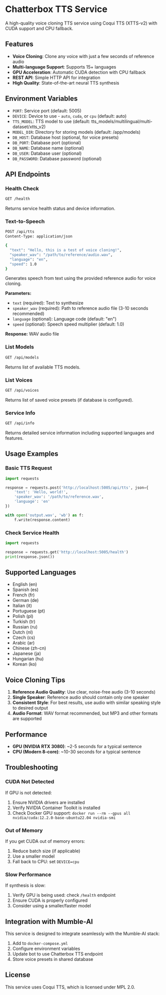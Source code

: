 # Chatterbox TTS Service

A high-quality voice cloning TTS service using Coqui TTS (XTTS-v2) with CUDA support and CPU fallback.

## Features

- **Voice Cloning**: Clone any voice with just a few seconds of reference audio
- **Multi-language Support**: Supports 15+ languages
- **GPU Acceleration**: Automatic CUDA detection with CPU fallback
- **REST API**: Simple HTTP API for integration
- **High Quality**: State-of-the-art neural TTS synthesis

## Environment Variables

- `PORT`: Service port (default: 5005)
- `DEVICE`: Device to use - `auto`, `cuda`, or `cpu` (default: auto)
- `TTS_MODEL`: TTS model to use (default: tts_models/multilingual/multi-dataset/xtts_v2)
- `MODEL_DIR`: Directory for storing models (default: /app/models)
- `DB_HOST`: Database host (optional, for voice presets)
- `DB_PORT`: Database port (optional)
- `DB_NAME`: Database name (optional)
- `DB_USER`: Database user (optional)
- `DB_PASSWORD`: Database password (optional)

## API Endpoints

### Health Check
```bash
GET /health
```

Returns service health status and device information.

### Text-to-Speech
```bash
POST /api/tts
Content-Type: application/json

{
  "text": "Hello, this is a test of voice cloning!",
  "speaker_wav": "/path/to/reference/audio.wav",
  "language": "en",
  "speed": 1.0
}
```

Generates speech from text using the provided reference audio for voice cloning.

**Parameters:**
- `text` (required): Text to synthesize
- `speaker_wav` (required): Path to reference audio file (3-10 seconds recommended)
- `language` (optional): Language code (default: "en")
- `speed` (optional): Speech speed multiplier (default: 1.0)

**Response:** WAV audio file

### List Models
```bash
GET /api/models
```

Returns list of available TTS models.

### List Voices
```bash
GET /api/voices
```

Returns list of saved voice presets (if database is configured).

### Service Info
```bash
GET /api/info
```

Returns detailed service information including supported languages and features.

## Usage Examples

### Basic TTS Request
```python
import requests

response = requests.post('http://localhost:5005/api/tts', json={
    'text': 'Hello, world!',
    'speaker_wav': '/path/to/reference.wav',
    'language': 'en'
})

with open('output.wav', 'wb') as f:
    f.write(response.content)
```

### Check Service Health
```python
import requests

response = requests.get('http://localhost:5005/health')
print(response.json())
```

## Supported Languages

- English (en)
- Spanish (es)
- French (fr)
- German (de)
- Italian (it)
- Portuguese (pt)
- Polish (pl)
- Turkish (tr)
- Russian (ru)
- Dutch (nl)
- Czech (cs)
- Arabic (ar)
- Chinese (zh-cn)
- Japanese (ja)
- Hungarian (hu)
- Korean (ko)

## Voice Cloning Tips

1. **Reference Audio Quality**: Use clear, noise-free audio (3-10 seconds)
2. **Single Speaker**: Reference audio should contain only one speaker
3. **Consistent Style**: For best results, use audio with similar speaking style to desired output
4. **Audio Format**: WAV format recommended, but MP3 and other formats are supported

## Performance

- **GPU (NVIDIA RTX 3080)**: ~2-5 seconds for a typical sentence
- **CPU (Modern 8-core)**: ~10-30 seconds for a typical sentence

## Troubleshooting

### CUDA Not Detected
If GPU is not detected:
1. Ensure NVIDIA drivers are installed
2. Verify NVIDIA Container Toolkit is installed
3. Check Docker GPU support: `docker run --rm --gpus all nvidia/cuda:12.2.0-base-ubuntu22.04 nvidia-smi`

### Out of Memory
If you get CUDA out of memory errors:
1. Reduce batch size (if applicable)
2. Use a smaller model
3. Fall back to CPU: set `DEVICE=cpu`

### Slow Performance
If synthesis is slow:
1. Verify GPU is being used: check `/health` endpoint
2. Ensure CUDA is properly configured
3. Consider using a smaller/faster model

## Integration with Mumble-AI

This service is designed to integrate seamlessly with the Mumble-AI stack:

1. Add to `docker-compose.yml`
2. Configure environment variables
3. Update bot to use Chatterbox TTS endpoint
4. Store voice presets in shared database

## License

This service uses Coqui TTS, which is licensed under MPL 2.0.

